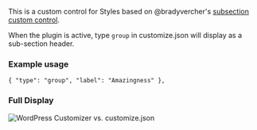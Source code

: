 This is a custom control for Styles based on @bradyvercher's [subsection custom control](https://github.com/bradyvercher/twentythirteenme/blob/master/includes/customize-controls.php).

When the plugin is active, type `group` in customize.json will display as a sub-section header.

### Example usage

`{ "type": "group", "label": "Amazingness" },`

### Full Display

![WordPress Customizer vs. customize.json](stylesplugin.github.com/styles-control-group/screenshot-1.png)